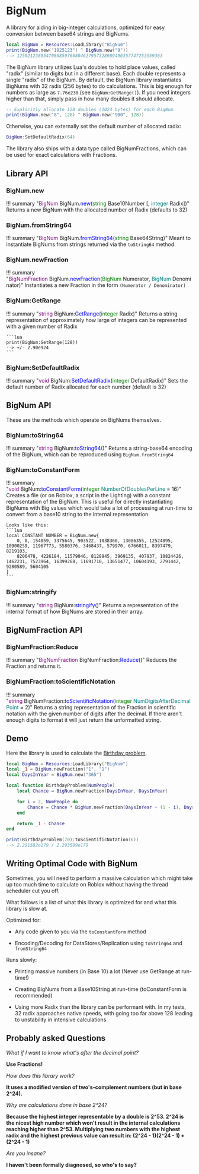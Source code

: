 # BigNum

A library for aiding in big-integer calculations, optimized for easy conversion between base64 strings and BigNums.

```lua
local BigNum = Resources:LoadLibrary("BigNum")
print(BigNum.new("1025123") ^ BigNum.new("9"))
--> 1250212389547080859766804627957328989496357747253559363
```

The BigNum library utilizes Lua's doubles to hold place values, called "radix" (similar to digits but in a different base). Each double represents a single "radix" of the BigNum. By default, the BigNum library instantiates BigNums with 32 radix (256 bytes) to do calculations. This is big enough for numbers as large as `7.76e230` (see `BigNum:GetRange()`). If you need integers higher than that, simply pass in how many doubles it should allocate.

```lua
-- Explicitly allocate 128 doubles (1024 bytes) for each BigNum
print(BigNum.new("8", 128) ^ BigNum.new("900", 128))
```

Otherwise, you can externally set the default number of allocated radix:

```lua
BigNum:SetDefaultRadix(64)
```

The library also ships with a data type called BigNumFractions, which can be used for exact calculations with Fractions.

## Library API

### BigNum.new

!!! summary "<span style="color:purple;">BigNum</span>&nbsp;BigNum&period;<span style="color:blue;">new</span>&lpar;<span style="color:green;">string</span>&nbsp;Base10Number&nbsp;&lsqb;&comma;&nbsp;<span style="color:teal;">integer</span>&nbsp;Radix&rsqb;&rpar;"
	Returns a new BigNum with the allocated number of Radix (defaults to 32)

### BigNum.fromString64

!!! summary "<span style="color:purple;">BigNum</span>&nbsp;BigNum&period;<span style="color:blue;">fromString64</span>&lpar;<span style="color:green;">string</span>&nbsp;Base64String&rpar;"
	Meant to instantiate BigNums from strings returned via the `toString64` method.

### BigNum.newFraction

!!! summary "<span style="color:purple;">BigNumFraction</span>&nbsp;BigNum&period;<span style="color:blue;">newFraction</span>&lpar;<span style="color:green;">BigNum</span>&nbsp;Numerator&comma;&nbsp;<span style="color:teal;">BigNum</span>&nbsp;Denominator&rpar;"
	Instantiates a new Fraction in the form `(Numerator / Denominator)`

### BigNum:GetRange

!!! summary "<span style="color:purple;">string</span>&nbsp;BigNum&colon;<span style="color:blue;">GetRange</span>&lpar;<span style="color:green;">integer</span>&nbsp;Radix&rpar;"
	Returns a string representation of approximately how large of integers can be represented with a given number of Radix

	```lua
	print(BigNum:GetRange(128))
	--> +/- 2.90e924
	```

### BigNum:SetDefaultRadix

!!! summary "<span style="color:purple;">void</span>&nbsp;BigNum&colon;<span style="color:blue;">SetDefaultRadix</span>&lpar;<span style="color:green;">integer</span>&nbsp;DefaultRadix&rpar;"
	Sets the default number of Radix allocated for each number (default is 32)

## BigNum API

These are the methods which operate on BigNums themselves.

### BigNum:toString64

!!! summary "<span style="color:purple;">string</span>&nbsp;BigNum&colon;<span style="color:blue;">toString64</span>&lpar;&rpar;"
	Returns a string-base64 encoding of the BigNum, which can be reproduced using `BigNum.fromString64`

### BigNum:toConstantForm

!!! summary "<span style="color:purple;">void</span>&nbsp;BigNum&colon;<span style="color:blue;">toConstantForm</span>&lpar;<span style="color:green;">integer</span>&nbsp;<span style="color:teal;">NumberOfDoublesPerLine</span>&nbsp;&equals;&nbsp;16&rpar;"
	Creates a file (or on Roblox, a script in the Lighting) with a constant representation of the BigNum. This is useful for directly instantiating BigNums with Big values which would take a lot of processing at run-time to convert from a base10 string to the internal representation.

	Looks like this:
	```lua
	local CONSTANT_NUMBER = BigNum.new{
		0, 0, 154059, 3375645, 903522, 1038360, 13086355, 12524895, 10900259, 11967773, 5580376, 3468437, 579970, 6766011, 8397479, 8219103,
		8206478, 4226184, 11579046, 8128945, 3969135, 407937, 10824426, 1462231, 7523964, 16399268, 11691710, 13651477, 10604193, 2791442, 9280589, 5604105
	}
	```

### BigNum:stringify

!!! summary "<span style="color:purple;">string</span>&nbsp;BigNum&colon;<span style="color:blue;">stringify</span>&lpar;&rpar;"
	Returns a representation of the internal format of how BigNums are stored in their array.

## BigNumFraction API

### BigNumFraction:Reduce

!!! summary "<span style="color:purple;">BigNumFraction</span>&nbsp;BigNumFraction&colon;<span style="color:blue;">Reduce</span>&lpar;&rpar;"
	Reduces the Fraction and returns it.

### BigNumFraction:toScientificNotation

!!! summary "<span style="color:purple;">string</span>&nbsp;BigNumFraction&colon;<span style="color:blue;">toScientificNotation</span>&lpar;<span style="color:green;">integer</span>&nbsp;<span style="color:teal;">NumDigitsAfterDecimalPoint</span>&nbsp;&equals;&nbsp;2&rpar;"
	Returns a string representation of the Fraction in scientific notation with the given number of digits after the decimal. If there aren't enough digits to format it will just return the unformatted string.

## Demo

Here the library is used to calculate the [Birthday problem](https://en.wikipedia.org/wiki/Birthday_problem).

```lua
local BigNum = Resources:LoadLibrary("BigNum")
local _1 = BigNum.newFraction("1", "1")
local DaysInYear = BigNum.new("365")

local function BirthdayProblem(NumPeople)
	local Chance = BigNum.newFraction(DaysInYear, DaysInYear)

	for i = 2, NumPeople do
		Chance = Chance * BigNum.newFraction(DaysInYear + (1 - i), DaysInYear)
	end

	return _1 - Chance
end

print(BirthdayProblem(70):toScientificNotation(6))
--> 2.291582e179 / 2.293509e179
```

## Writing Optimal Code with BigNum

Sometimes, you will need to perform a massive calculation which might take up too much time to calculate on Roblox without having the thread scheduler cut you off.

What follows is a list of what this library is optimized for and what this library is slow at.

Optimized for:

- Any code given to you via the `toConstantForm` method

- Encoding/Decoding for DataStores/Replication using `toString64` and `fromString64`


Runs slowly:

- Printing massive numbers (in Base 10) a lot (Never use GetRange at run-time!)

- Creating BigNums from a Base10String at run-time (toConstantForm is recommended)

- Using more Radix than the library can be performant with. In my tests, 32 radix approaches native speeds, with going too far above 128 leading to unstability in intensive calculations

## Probably asked Questions

*What if I want to know what's after the decimal point?*

**Use Fractions!**

*How does this library work?*

**It uses a modified version of two's-complement numbers (but in base 2^24).**

*Why are calculations done in base 2^24?*

**Because the highest integer representable by a double is 2^53. 2^24 is the nicest high number which won't result in the internal calculations reaching higher than 2^53. Multiplying two numbers with the highest radix and the highest previous value can result in: (2^24 - 1)(2^24 - 1) + (2^24 - 1)**

*Are you insane?*

**I haven't been formally diagnosed, so who's to say?**
